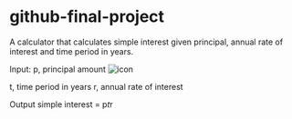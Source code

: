 # github-final-project
A calculator that calculates simple interest given principal, annual rate of interest and time period in years.

Input:
   p, principal amount                                                                                              ![icon](https://github.com/user-attachments/assets/ce01ee6d-4abb-401c-9c0a-21fa284931a4)

   t, time period in years
   r, annual rate of interest
   
Output
   simple interest = p*t*r
